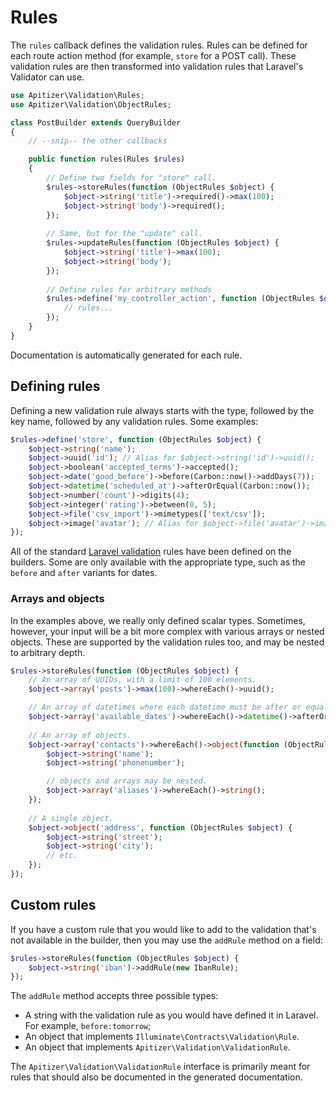 # Rules

The `rules` callback defines the validation rules. Rules can be defined for each
route action method (for example, `store` for a POST call). These validation
rules are then transformed into validation rules that Laravel's Validator can
use.

```php
use Apitizer\Validation\Rules;
use Apitizer\Validation\ObjectRules;

class PostBuilder extends QueryBuilder
{
    // --snip-- the other callbacks

    public function rules(Rules $rules)
    {
        // Define two fields for "store" call.
        $rules->storeRules(function (ObjectRules $object) {
            $object->string('title')->required()->max(100);
            $object->string('body')->required();
        });
        
        // Same, but for the "update" call.
        $rules->updateRules(function (ObjectRules $object) {
            $object->string('title')->max(100);
            $object->string('body');
        });
        
        // Define rules for arbitrary methods
        $rules->define('my_controller_action', function (ObjectRules $object) {
            // rules...
        });
    }
}
```

Documentation is automatically generated for each rule.

## Defining rules

Defining a new validation rule always starts with the type, followed by the key
name, followed by any validation rules. Some examples:

```php
$rules->define('store', function (ObjectRules $object) {
    $object->string('name');
    $object->uuid('id'); // Alias for $object->string('id')->uuid();
    $object->boolean('accepted_terms')->accepted();
    $object->date('good_before')->before(Carbon::now()->addDays(7));
    $object->datetime('scheduled_at')->afterOrEqual(Carbon::now());
    $object->number('count')->digits(4);
    $object->integer('rating')->between(0, 5);
    $object->file('csv_import')->mimetypes(['text/csv']);
    $object->image('avatar'); // Alias for $object->file('avatar')->image();
});
```

All of the standard [Laravel validation](https://laravel.com/docs/6.x/validation#available-validation-rules)
rules have been defined on the builders. Some are only available with the
appropriate type, such as the `before` and `after` variants for dates.

### Arrays and objects

In the examples above, we really only defined scalar types. Sometimes, however,
your input will be a bit more complex with various arrays or nested objects.
These are supported by the validation rules too, and may be nested to arbitrary
depth.

```php
$rules->storeRules(function (ObjectRules $object) {
    // An array of UUIDs, with a limit of 100 elements.
    $object->array('posts')->max(100)->whereEach()->uuid();

    // An array of datetimes where each datetime must be after or equal to now.
    $object->array('available_dates')->whereEach()->datetime()->afterOrEqual(Carbon::now());
    
    // An array of objects.
    $object->array('contacts')->whereEach()->object(function (ObjectRules $object) {
        $object->string('name');
        $object->string('phonenumber');

        // objects and arrays may be nested.
        $object->array('aliases')->whereEach()->string();
    });
    
    // A single object.
    $object->object('address', function (ObjectRules $object) {
        $object->string('street');
        $object->string('city');
        // etc.
    });
});
```

## Custom rules

If you have a custom rule that you would like to add to the validation that's
not available in the builder, then you may use the `addRule` method on a field:

```php
$rules->storeRules(function (ObjectRules $object) {
    $object->string('iban')->addRule(new IbanRule);
});
```

The `addRule` method accepts three possible types:

- A string with the validation rule as you would have defined it in Laravel. For
  example, `before:tomorrow`;
- An object that implements `Illuminate\Contracts\Validation\Rule`.
- An object that implements `Apitizer\Validation\ValidationRule`.

The `Apitizer\Validation\ValidationRule` interface is primarily meant for rules
that should also be documented in the generated documentation.
